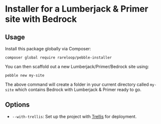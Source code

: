 # Installer for a Lumberjack & Primer site with Bedrock

## Usage

Install this package globally via Composer:

```
composer global require rareloop/pebble-installer
```

You can then scaffold out a new Lumberjack/Primer/Bedrock site using:

```
pebble new my-site
```

The above command will create a folder in your current directory called `my-site` which contains Bedrock with Lumberjack & Primer ready to go.

## Options

- `--with-trellis`: Set up the project with [Trellis](https://roots.io/trellis/) for deployment.
